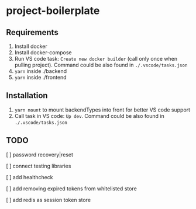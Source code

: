# project-boilerplate

## Requirements

1. Install docker
2. Install docker-compose
3. Run VS code task: `Create new docker builder` (call only once when pulling project). Command could be also found in `./.vscode/tasks.json`
4. `yarn` inside ./backend
5. `yarn` inside ./frontend

## Installation

1. `yarn mount` to mount backendTypes into front for better VS code support
2. Call task in VS code: `Up dev`. Command could be also found in `./.vscode/tasks.json`

## TODO

[ ] password recovery|reset

[ ] connect testing libraries

[ ] add healthcheck

[ ] add removing expired tokens from whitelisted store

[ ] add redis as session token store
